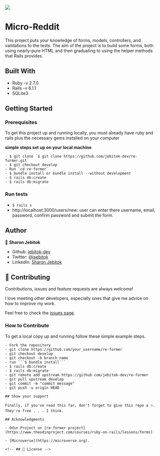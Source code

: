 ![](https://img.shields.io/badge/Microverse-blueviolet)

# Micro-Reddit

This project puts your knowledge of forms, models, controllers, and validations to the tests. The aim of the project is to build some forms, both using nearly-pure HTML and then graduating to using the helper methods that Rails provides.

## Built With

- Ruby -v 2.7.0
- Rails -v 6.1.1
- SQLite3

## Getting Started

### Prerequisites

To get this project up and running locally, you must already have ruby and rails plus the necessary gems installed on your computer

**simple steps set up on your local machine**

```
- $ git clone `$ git clone https://github.com/jebitok-dev/re-former.git`
- $ git checkout develop
- Run `cd re-former`
- $ bundle install or bundle install --without development
- $ rails db:create
- $ rails db:migrate
```

### Run tests

- `$ rails s `
- http://localhost:3000/users/new: user can enter there username, email, password, confirm password and submit the form.

## Author

👤 **Sharon Jebitok**

- Github: [jebitok-dev](https://github.com/jebitok-dev)
- Twitter: [@jsebitok](https://twitter.com/jsebitok)
- LinkedIn: [Sharon Jebitok](https://www.linkedin.com/in/sharon-jebitok/)

## 🤝 Contributing

Contributions, issues and feature requests are always welcome!

I love meeting other developers, especially ones that give me advice on how to improve my work.

Feel free to check the [issues page](https://github.com/jebitok-dev/re-former/issues).

### How to Contribute

To get a local copy up and running follow these simple example steps.

````
- Fork the repository
- git clone https://github.com/your_username/re-former
- git checkout develop
- git checkout -b branch name
- run ```$ bundle install```
- $ rails db:create
- $ rails db:migrate
- git remote add upstream https://github.com/jebitok-dev/re-former
- git pull upstream develop
- git commit -m "commit message"
- git push -u origin HEAD

## Show your support

Finally, if you've read this far, don't forget to give this repo a ⭐️. They're free . . . I think.

## Acknowledgments

- Odin Project on [re-former project](https://www.theodinproject.com/courses/ruby-on-rails/lessons/forms)

- [Microverse](https://microverse.org).

<!-- ## 📝 License -->
````
